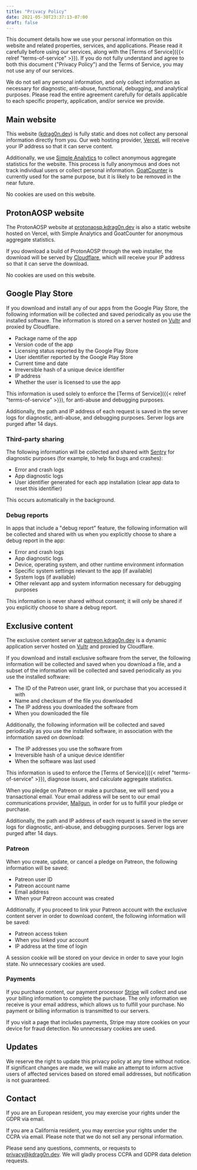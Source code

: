 ```yaml
---
title: "Privacy Policy"
date: 2021-05-30T23:37:13-07:00
draft: false
---
```


This document details how we use your personal information on this website and related properties, services, and applications. Please read it carefully before using our services, along with the [Terms of Service]({{< relref "terms-of-service" >}}). If you do not fully understand and agree to both this document ("Privacy Policy") and the Terms of Service, you may not use any of our services.

We do not sell any personal information, and only collect information as necessary for diagnostic, anti-abuse, functional, debugging, and analytical purposes. Please read the entire agreement carefully for details applicable to each specific property, application, and/or service we provide.

## Main website

This website ([kdrag0n.dev](https://kdrag0n.dev/)) is fully static and does not collect any personal information directly from you. Our web hosting provider, [Vercel](https://vercel.com/legal/privacy-policy), will receive your IP address so that it can serve content.

Additionally, we use [Simple Analytics](https://simpleanalytics.com/privacy-policy) to collect anonymous aggregate statistics for the website. This process is fully anonymous and does not track individual users or collect personal information. [GoatCounter](https://www.goatcounter.com/privacy) is currently used for the same purpose, but it is likely to be removed in the near future.

No cookies are used on this website.

## ProtonAOSP website

The ProtonAOSP website at [protonaosp.kdrag0n.dev](https://protonaosp.kdrag0n.dev) is also a static website hosted on Vercel, with Simple Analytics and GoatCounter for anonymous aggregate statistics.

If you download a build of ProtonAOSP through the web installer, the download will be served by [Cloudflare](https://www.cloudflare.com/privacypolicy/), which will receive your IP address so that it can serve the download.

No cookies are used on this website.

## Google Play Store

If you download and install any of our apps from the Google Play Store, the following information will be collected and saved periodically as you use the installed software. The information is stored on a server hosted on [Vultr](https://www.vultr.com/legal/privacy/) and proxied by Cloudflare.

- Package name of the app
- Version code of the app
- Licensing status reported by the Google Play Store
- User identifier reported by the Google Play Store
- Current time and date
- Irreversible hash of a unique device identifier
- IP address
- Whether the user is licensed to use the app

This information is used solely to enforce the [Terms of Service]({{< relref "terms-of-service" >}}), for anti-abuse and debugging purposes.

Additionally, the path and IP address of each request is saved in the server logs for diagnostic, anti-abuse, and debugging purposes. Server logs are purged after 14 days.

### Third-party sharing

The following information will be collected and shared with [Sentry](https://sentry.io/privacy/) for diagnostic purposes (for example, to help fix bugs and crashes):

- Error and crash logs
- App diagnostic logs
- User identifier generated for each app installation (clear app data to reset this identifier)

This occurs automatically in the background.

### Debug reports

In apps that include a "debug report" feature, the following information will be collected and shared with us when you explicitly choose to share a debug report in the app:

- Error and crash logs
- App diagnostic logs
- Device, operating system, and other runtime environment information
- Specific system settings relevant to the app (if available)
- System logs (if available)
- Other relevant app and system information necessary for debugging purposes

This information is never shared without consent; it will only be shared if you explicitly choose to share a debug report.

## Exclusive content

The exclusive content server at [patreon.kdrag0n.dev](https://patreon.kdrag0n.dev/) is a dynamic application server hosted on [Vultr](https://www.vultr.com/legal/privacy/) and proxied by Cloudflare.

If you download and install exclusive software from the server, the following information will be collected and saved when you download a file, and a subset of the information will be collected and saved periodically as you use the installed software:

- The ID of the Patreon user, grant link, or purchase that you accessed it with
- Name and checksum of the file you downloaded
- The IP address you downloaded the software from
- When you downloaded the file

Additionally, the following information will be collected and saved periodically as you use the installed software, in association with the information saved on download:

- The IP addresses you use the software from
- Irreversible hash of a unique device identifier
- When the software was last used

This information is used to enforce the [Terms of Service]({{< relref "terms-of-service" >}}), diagnose issues, and calculate aggregate statistics.

When you pledge on Patreon or make a purchase, we will send you a transactional email. Your email address will be sent to our email communications provider, [Mailgun](https://www.mailgun.com/privacy-policy/), in order for us to fulfill your pledge or purchase.

Additionally, the path and IP address of each request is saved in the server logs for diagnostic, anti-abuse, and debugging purposes. Server logs are purged after 14 days.

### Patreon

When you create, update, or cancel a pledge on Patreon, the following information will be saved:

- Patreon user ID
- Patreon account name
- Email address
- When your Patreon account was created

Additionally, if you proceed to link your Patreon account with the exclusive content server in order to download content, the following information will be saved:

- Patreon access token
- When you linked your account
- IP address at the time of login

A session cookie will be stored on your device in order to save your login state. No unnecessary cookies are used.

### Payments

If you purchase content, our payment processor [Stripe](https://stripe.com/privacy) will collect and use your billing information to complete the purchase. The only information we receive is your email address, which allows us to fulfill your purchase. No payment or billing information is transmitted to our servers.

If you visit a page that includes payments, Stripe may store cookies on your device for fraud detection. No unnecessary cookies are used.

## Updates

We reserve the right to update this privacy policy at any time without notice. If significant changes are made, we will make an attempt to inform active users of affected services based on stored email addresses, but notification is not guaranteed.

## Contact

If you are an European resident, you may exercise your rights under the GDPR via email.

If you are a California resident, you may exercise your rights under the CCPA via email. Please note that we do not sell any personal information.

Please send any questions, comments, or requests to privacy@kdrag0n.dev. We will gladly process CCPA and GDPR data deletion requests.
